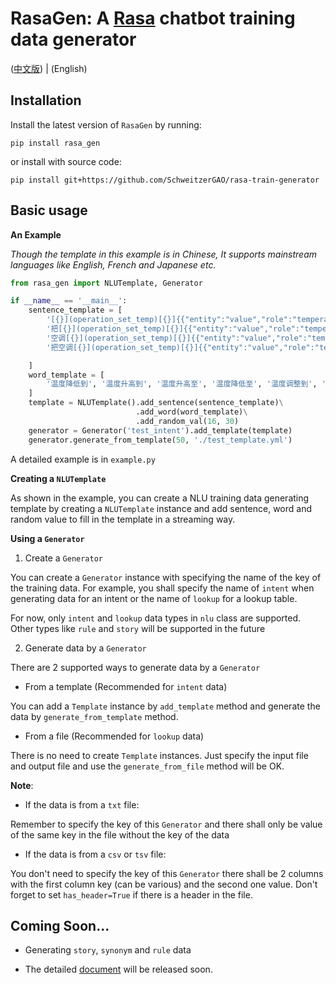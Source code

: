 # RasaGen: A [Rasa](https://github.com/RasaHQ/rasa) chatbot training data generator
([中文版](docs/README_CN.md)) | (English)
## Installation

Install the latest version of `RasaGen` by running:
```
pip install rasa_gen
```
or install with source code:
```
pip install git+https://github.com/SchweitzerGAO/rasa-train-generator
```
## Basic usage
**An Example**

_Though the template in this example is in Chinese, It supports mainstream languages like English, French and Japanese etc._

```python
from rasa_gen import NLUTemplate, Generator

if __name__ == '__main__':
    sentence_template = [
        '[{}](operation_set_temp)[{}]{{"entity":"value","role":"temperature"}}度',
        '把[{}](operation_set_temp)[{}]{{"entity":"value","role":"temperature"}}度',
        '空调[{}](operation_set_temp)[{}]{{"entity":"value","role":"temperature"}}度',
        '把空调[{}](operation_set_temp)[{}]{{"entity":"value","role":"temperature"}}度',

    ]
    word_template = [
        '温度降低到', '温度升高到', '温度升高至', '温度降低至', '温度调整到', '温度调整至', '温度调到', '温度调至',
    ]
    template = NLUTemplate().add_sentence(sentence_template)\
                            .add_word(word_template)\
                            .add_random_val(16, 30)
    generator = Generator('test_intent').add_template(template)
    generator.generate_from_template(50, './test_template.yml')
```
A detailed example is in `example.py`


**Creating a `NLUTemplate`**

As shown in the example, 
you can create a NLU training data generating template by creating a `NLUTemplate` instance and add sentence, 
word and random value to fill 
in the template in a streaming way.

**Using a `Generator`**

1. Create a `Generator`

You can create a `Generator` instance 
with specifying the name of the key of the training data. 
For example, 
you shall specify the name of `intent` 
when generating data for an intent
or the name of `lookup` for a lookup table.

For now, only `intent` and `lookup` data types in `nlu` class are supported.
Other types like `rule` and `story` 
will be supported in the future

2. Generate data by a `Generator`

There are 2 supported ways to generate data by a `Generator`
- From a template (Recommended for `intent` data)

You can add a `Template` instance by `add_template` method and generate the data by `generate_from_template` method.

- From a file (Recommended for `lookup` data)

There is no need to create `Template` instances. 
Just specify the input file and output file 
and use the `generate_from_file` method will be OK. 

**Note**: 

- If the data is from a `txt` file:

Remember to specify the key of this `Generator` and there shall only be value of the same key in the file without the key of the data
- If the data is from a `csv` or `tsv` file:

 You don't need to specify the key of this `Generator` there shall be 2 columns with the first column key (can be various) and the second one value. 
 Don't forget to set `has_header=True` if there is a header in the file.

## Coming Soon...
- Generating `story`, `synonym` and `rule` data

- The detailed [document](https://github.com/SchweitzerGAO/rasa-train-generator) will be released soon.
